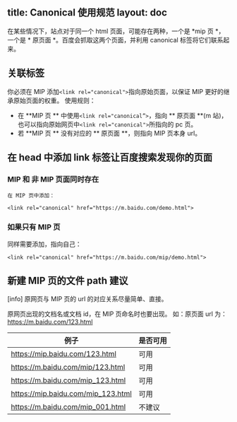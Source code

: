 title: Canonical 使用规范
layout: doc
---

在某些情况下，站点对于同一个 html 页面，可能存在两种，一个是 *mip 页 *，一个是 * 原页面 *。百度会抓取这两个页面，并利用 canonical 标签将它们联系起来。

## 关联标签

你必须在 MIP 添加`<link rel="canonical">`指向原始页面，以保证 MIP 更好的继承原始页面的权重。
使用规则：
- 在 **MIP 页 ** 中使用`<link rel="canonical”>`，指向 ** 原页面 **(m 站)，也可以指向原始网页中`<link rel="canonical">`所指向的 pc 页。
- 若 **MIP 页 ** 没有对应的 ** 原页面 **，则指向 MIP 页本身 url。

## 在 head 中添加 link 标签让百度搜索发现你的页面

### MIP 和 非 MIP 页面同时存在

    在 MIP 页中添加：

    <link rel="canonical" href="https://m.baidu.com/demo.html">

### 如果只有 MIP 页

  同样需要添加，指向自己：

    <link rel="canonical" href="https://m.baidu.com/mip/demo.html">

## 新建 MIP 页的文件 path 建议

[info] 原网页与 MIP 页的 url 的对应关系尽量简单、直接。

原网页出现的文档名或文档 id，在 MIP 页命名时也要出现。
如：原页面 url 为：https://m.baidu.com/123.html

|例子|是否可用|
|--|--|
|https://mip.baidu.com/123.html|<span class="mipengine-doc-green"> 可用 </span>|
|https://m.baidu.com/mip/123.html|<span class="mipengine-doc-green"> 可用 </span>|
|https://m.baidu.com/mip_123.html|<span class="mipengine-doc-green"> 可用 </span>|
|https://mip.baidu.com/mip_123.html|<span class="mipengine-doc-green"> 可用 </span>|
|https://m.baidu.com/mip_001.html|<span class="mipengine-doc-orange"> 不建议 </span>|
